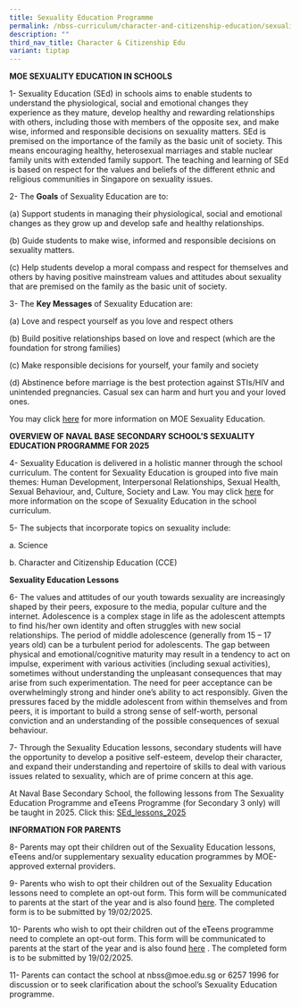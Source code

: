 ```yaml
---
title: Sexuality Education Programme
permalink: /nbss-curriculum/character-and-citizenship-education/sexuality-education-programme/
description: ""
third_nav_title: Character & Citizenship Edu
variant: tiptap
---
```

<p><strong>MOE SEXUALITY EDUCATION IN SCHOOLS</strong>
</p>
<p>1- Sexuality Education (SEd) in schools aims to enable students to understand
the physiological, social and emotional changes they experience as they
mature, develop healthy and rewarding relationships with others, including
those with members of the opposite sex, and make wise, informed and responsible
decisions on sexuality matters. SEd is premised on the importance of the
family as the basic unit of society. This means encouraging healthy, heterosexual
marriages and stable nuclear family units with extended family support.
The teaching and learning of SEd is based on respect for the values and
beliefs of the different ethnic and religious communities in Singapore
on sexuality issues.</p>
<p>2- The <strong>Goals</strong> of Sexuality Education are to:</p>
<p>(a) Support students in managing their physiological, social and emotional
changes as they grow up and develop safe and healthy relationships.</p>
<p>(b) Guide students to make wise, informed and responsible decisions on
sexuality matters.</p>
<p>(c) Help students develop a moral compass and respect for themselves and
others by having positive mainstream values and attitudes about sexuality
that are premised on the family as the basic unit of society.</p>
<p>3- The <strong>Key Messages</strong> of Sexuality Education are:</p>
<p>(a) Love and respect yourself as you love and respect others</p>
<p>(b) Build positive relationships based on love and respect (which are
the foundation for strong families)</p>
<p>(c) Make responsible decisions for yourself, your family and society</p>
<p>(d) Abstinence before marriage is the best protection against STIs/HIV
and unintended pregnancies. Casual sex can harm and hurt you and your loved
ones.</p>
<p>You may click <a href="https://go.gov.sg/moe-sexuality-education" rel="noopener noreferrer nofollow" target="_blank">here</a> for
more information on MOE Sexuality Education.</p>
<p><strong>OVERVIEW OF NAVAL BASE SECONDARY SCHOOL’S SEXUALITY EDUCATION PROGRAMME FOR 2025</strong>
</p>
<p>4- Sexuality Education is delivered in a holistic manner through the school
curriculum. The content for Sexuality Education is grouped into five main
themes: Human Development, Interpersonal Relationships, Sexual Health,
Sexual Behaviour, and, Culture, Society and Law. You may click <a href="https://go.gov.sg/moe-sexuality-education-scope" rel="noopener noreferrer nofollow" target="_blank">here</a> for
more information on the scope of Sexuality Education in the school curriculum.</p>
<p>5- The subjects that incorporate topics on sexuality include:</p>
<p>a. Science</p>
<p>b. Character and Citizenship Education (CCE)</p>
<p><strong>Sexuality Education Lessons</strong>
</p>
<p>6- The values and attitudes of our youth towards sexuality are increasingly
shaped by their peers, exposure to the media, popular culture and the internet.
Adolescence is a complex stage in life as the adolescent attempts to find
his/her own identity and often struggles with new social relationships.
The period of middle adolescence (generally from 15 – 17 years old) can
be a turbulent period for adolescents. The gap between physical and emotional/cognitive
maturity may result in a tendency to act on impulse, experiment with various
activities (including sexual activities), sometimes without understanding
the unpleasant consequences that may arise from such experimentation. The
need for peer acceptance can be overwhelmingly strong and hinder one’s
ability to act responsibly. Given the pressures faced by the middle adolescent
from within themselves and from peers, it is important to build a strong
sense of self-worth, personal conviction and an understanding of the possible
consequences of sexual behaviour.</p>
<p>7- Through the Sexuality Education lessons, secondary students will have
the opportunity to develop a positive self-esteem, develop their character,
and expand their understanding and repertoire of skills to deal with various
issues related to sexuality, which are of prime concern at this age.</p>
<p>At Naval Base Secondary School, the following lessons from The Sexuality
Education Programme and eTeens Programme (for Secondary 3 only) will be
taught in 2025. Click this: <a href="/files/SE Edu/SEd_lessons_2025.pdf" rel="noopener nofollow" target="_blank">SEd_lessons_2025</a>
</p>
<p><strong>INFORMATION FOR PARENTS</strong>
</p>
<p>8- Parents may opt their children out of the Sexuality Education lessons,
eTeens and/or supplementary sexuality education programmes by MOE-approved
external providers.</p>
<p>9- Parents who wish to opt their children out of the Sexuality Education
lessons need to complete an opt-out form. This form will be communicated
to parents at the start of the year and is also found <a href="https://form.gov.sg/67908afbaaafa93a925b50c3" rel="noopener noreferrer nofollow" target="_blank">here</a>.
The completed form is to be submitted by 19/02/2025.</p>
<p>10- Parents who wish to opt their children out of the eTeens programme
need to complete an opt-out form. This form will be communicated to parents
at the start of the year and is also found <a href="https://form.gov.sg/67908e52a3dde37902840951" rel="noopener noreferrer nofollow" target="_blank">here</a> . The completed
form is to be submitted by 19/02/2025.</p>
<p>11- Parents can contact the school at nbss@moe.edu.sg or 6257 1996 for
discussion or to seek clarification about the school’s Sexuality Education
programme.</p>